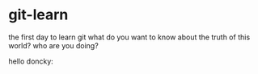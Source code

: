 # git-learn
the first day to learn git
what do you want to know about the truth of this world?
who are you doing?


hello doncky:
